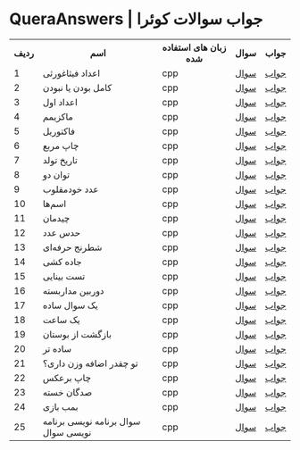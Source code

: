 # QueraAnswers | جواب سوالات کوئرا


<table>
  <th>ردیف</th>
  <th>اسم</th>
  <th>زبان های استفاده شده</th>
  <th>سوال</th>
  <th>جواب</th>

  <tr>
    <td>1</td>
    <td>اعداد فیثاغورثی</td>
    <td>cpp</td>
    <td><a href="https://quera.org/problemset/280">سوال</td>
    <td><a href="https://gist.github.com/ArefOrumiehei/34f3429cfff331be94286700d89aa54b">جواب</td>
  </tr>

  <tr>
    <td>2</td>
    <td>کامل بودن یا نبودن</td>
    <td>cpp</td>
    <td><a href="https://quera.org/problemset/282">سوال</td>
    <td><a href="https://gist.github.com/ArefOrumiehei/9ea986b5680ddf7031aef71c377bb71e">جواب</td>
  </tr>

  <tr>
    <td>3</td>
    <td>اعداد اول</td>
    <td>cpp</td>
    <td><a href="https://quera.org/problemset/293">سوال</td>
    <td><a href="https://gist.github.com/ArefOrumiehei/343aa2457d42f726218c0d70a4bb74bd">جواب</td>
  </tr>

  <tr>
    <td>4</td>
    <td>ماکزیمم</td>
    <td>cpp</td>
    <td><a href="https://quera.org/problemset/588">سوال</td>
    <td><a href="https://gist.github.com/ArefOrumiehei/e79aae9fea66700449fca13e30636da9">جواب</td>
  </tr>

  <tr>
    <td>5</td>
    <td>فاکتوریل</td>
    <td>cpp</td>
    <td><a href="https://quera.org/problemset/589">سوال</td>
    <td><a href="https://gist.github.com/ArefOrumiehei/fb1cb646d3e5d406ed7829367c468c3a">جواب</td>
  </tr>

  <tr>
    <td>6</td>
    <td>چاپ مربع</td>
    <td>cpp</td>
    <td><a href="https://quera.org/problemset/591">سوال</td>
    <td><a href="https://gist.github.com/ArefOrumiehei/98f29af7309da05b8a007bc28b1d0fd9">جواب</td>
  </tr>

  <tr>
    <td>7</td>
    <td>تاریخ تولد</td>
    <td>cpp</td>
    <td><a href="https://quera.org/problemset/615">سوال</td>
    <td><a href="https://gist.github.com/ArefOrumiehei/fb1cb646d3e5d406ed7829367c468c3a">جواب</td>
  </tr>

  <tr>
    <td>8</td>
    <td>توان دو</td>
    <td>cpp</td>
    <td><a href="https://quera.org/problemset/616">سوال</td>
    <td><a href="https://gist.github.com/ArefOrumiehei/c0f8fddc16e2451e51c69909c4ea3d64">جواب</td>
  </tr>

  <tr>
    <td>9</td>
    <td>عدد خودمقلوب</td>
    <td>cpp</td>
    <td><a href="https://quera.org/problemset/617">سوال</td>
    <td><a href="https://gist.github.com/ArefOrumiehei/66dc493eab756a46e6d34d5752750bfe">جواب</td>
  </tr>

  <tr>
    <td>10</td>
    <td>اسم‌ها</td>
    <td>cpp</td>
    <td><a href="https://quera.org/problemset/2529">سوال</td>
    <td><a href="https://gist.github.com/ArefOrumiehei/4119f8498ffcdd851a81b1c084aa8745">جواب</td>
  </tr>

  <tr>
    <td>11</td>
    <td>چیدمان</td>
    <td>cpp</td>
    <td><a href="https://quera.org/problemset/2534">سوال</td>
    <td><a href="https://gist.github.com/ArefOrumiehei/049e84b6e1bcdd08593dc14718eaa62f">جواب</td>
  </tr>

  <tr>
    <td>12</td>
    <td>حدس عدد</td>
    <td>cpp</td>
    <td><a href="https://quera.org/problemset/2596">سوال</td>
    <td><a href="https://gist.github.com/ArefOrumiehei/9265649372835499e29304ecf2de9b5b">جواب</td>
  </tr>

  <tr>
    <td>13</td>
    <td>شطرنج حرفه‌ای</td>
    <td>cpp</td>
    <td><a href="https://quera.org/problemset/2636">سوال</td>
    <td><a href="https://gist.github.com/ArefOrumiehei/a7e400d535cb4a0fb49d94d45ee68211">جواب</td>
  </tr>

  <tr>
    <td>14</td>
    <td>جاده کشی</td>
    <td>cpp</td>
    <td><a href="https://quera.org/problemset/2637">سوال</td>
    <td><a href="https://gist.github.com/ArefOrumiehei/ef88762db2254ec4180eaa753359cfd3">جواب</td>
  </tr>

  <tr>
    <td>15</td>
    <td>تست بینایی</td>
    <td>cpp</td>
    <td><a href="https://quera.org/problemset/2659">سوال</td>
    <td><a href="https://gist.github.com/ArefOrumiehei/b74dca849234d26a2a56040e9dbc4d2e">جواب</td>
  </tr>

  <tr>
    <td>16</td>
    <td>دوربین مداربسته</td>
    <td>cpp</td>
    <td><a href="https://quera.org/problemset/2794">سوال</td>
    <td><a href="https://gist.github.com/ArefOrumiehei/95f604ea75e6ea3a47b2846d94085115">جواب</td>
  </tr>

  <tr>
    <td>17</td>
    <td>یک سوال ساده</td>
    <td>cpp</td>
    <td><a href="https://quera.org/problemset/2885">سوال</td>
    <td><a href="https://gist.github.com/ArefOrumiehei/a01f91e762a0a61723a0c35e26366026">جواب</td>
  </tr>

  <tr>
    <td>18</td>
    <td>یک ساعت</td>
    <td>cpp</td>
    <td><a href="https://quera.org/problemset/2886">سوال</td>
    <td><a href="https://gist.github.com/ArefOrumiehei/fa1c33d55ac1fa291692dd94c61fb303">جواب</td>
  </tr>

  <tr>
    <td>19</td>
    <td>بازگشت از بوستان</td>
    <td>cpp</td>
    <td><a href="https://quera.org/problemset/3029">سوال</td>
    <td><a href="https://gist.github.com/ArefOrumiehei/2522d1b180c1cd919abfad7cbd246dcb">جواب</td>
  </tr>

  <tr>
    <td>20</td>
    <td>ساده تر</td>
    <td>cpp</td>
    <td><a href="https://quera.org/problemset/3403">سوال</td>
    <td><a href="https://gist.github.com/ArefOrumiehei/844fa4d7c1d1881a0ef70f75669f8996">جواب</td>
  </tr>

  <tr>
    <td>21</td>
    <td>تو چقدر اضافه وزن داری؟</td>
    <td>cpp</td>
    <td><a href="https://quera.org/problemset/3404">سوال</td>
    <td><a href="https://gist.github.com/ArefOrumiehei/b425a13534e4e628c877e16ac58316e1">جواب</td>
  </tr>

  <tr>
    <td>22</td>
    <td>چاپ برعکس</td>
    <td>cpp</td>
    <td><a href="https://quera.org/problemset/3405">سوال</td>
    <td><a href="https://gist.github.com/ArefOrumiehei/23e78ad7325863fec44b2a381e04fa49">جواب</td>
  </tr>

  <tr>
    <td>23</td>
    <td>صدگان خسته</td>
    <td>cpp</td>
    <td><a href="https://quera.org/problemset/3406">سوال</td>
    <td><a href="https://gist.github.com/ArefOrumiehei/8b8beb4ff195aedcabe04781ed68535a">جواب</td>
  </tr>

  <tr>
    <td>24</td>
    <td>بمب بازی</td>
    <td>cpp</td>
    <td><a href="https://quera.org/problemset/3407">سوال</td>
    <td><a href="https://gist.github.com/ArefOrumiehei/8c701898030897791ea9e372f59bde95">جواب</td>
  </tr>

  <tr>
    <td>25</td>
    <td>سوال برنامه نویسی برنامه نویسی سوال</td>
    <td>cpp</td>
    <td><a href="https://quera.org/problemset/3408">سوال</td>
    <td><a href="https://gist.github.com/ArefOrumiehei/d89ada452b218277b56990236290889a">جواب</td>
  </tr>
</table>
